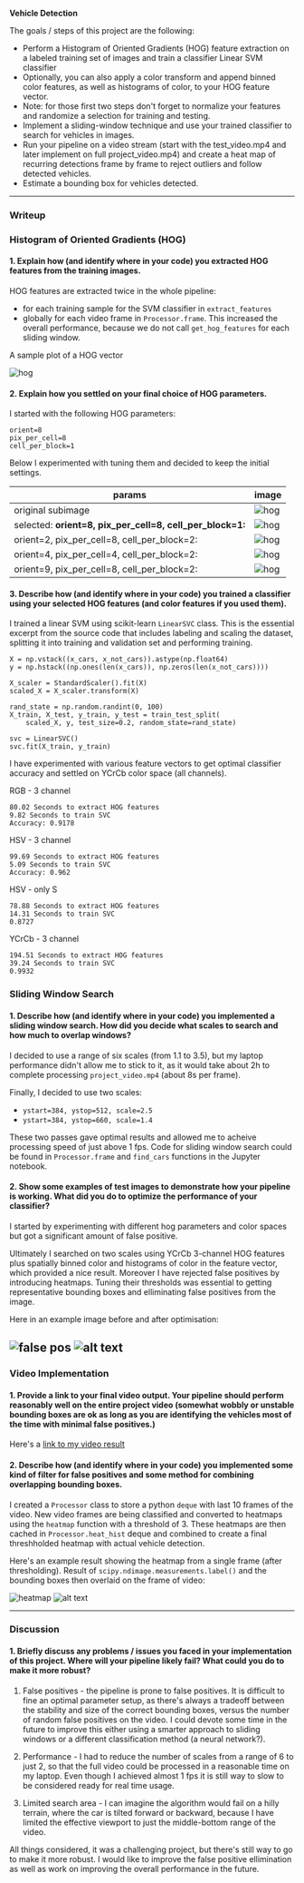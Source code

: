 **Vehicle Detection**

The goals / steps of this project are the following:

* Perform a Histogram of Oriented Gradients (HOG) feature extraction on a labeled training set of images and train a classifier Linear SVM classifier
* Optionally, you can also apply a color transform and append binned color features, as well as histograms of color, to your HOG feature vector.
* Note: for those first two steps don't forget to normalize your features and randomize a selection for training and testing.
* Implement a sliding-window technique and use your trained classifier to search for vehicles in images.
* Run your pipeline on a video stream (start with the test_video.mp4 and later implement on full project_video.mp4) and create a heat map of recurring detections frame by frame to reject outliers and follow detected vehicles.
* Estimate a bounding box for vehicles detected.

[//]: # (Image References)
[image1]: ./writeup_assets/early_result.png
[image2]: ./writeup_assets/early_result_2.png
[image3]: ./writeup_assets/false_positives.png
[image4]: ./writeup_assets/hog_vector.png
[image5]: ./writeup_assets/later_result.png
[image6]: ./writeup_assets/sample_frame.png
[image7]: ./writeup_assets/unbalanced_feature.png
[heatmap]: ./writeup_assets/heatmap.png
[video1]: ./project_video_output.mp4
[hog282]: ./writeup_assets/hog_282.png
[hog442]: ./writeup_assets/hog_442.png
[hog881]: ./writeup_assets/hog_881.png
[hog982]: ./writeup_assets/hog_982.png
[hog_o]: ./writeup_assets/hog_o.png


---
### Writeup

### Histogram of Oriented Gradients (HOG)

#### 1. Explain how (and identify where in your code) you extracted HOG features from the training images.

HOG features are extracted twice in the whole pipeline:

- for each training sample for the SVM classifier in `extract_features`
- globally for each video frame in `Processor.frame`. This increased the overall
  performance, because we do not call `get_hog_features` for each sliding window.


A sample plot of a HOG vector

![hog][image4]

#### 2. Explain how you settled on your final choice of HOG parameters.

I started with the following HOG parameters:

```
orient=8
pix_per_cell=8
cell_per_block=1
```

Below I experimented with tuning them and decided to keep the initial settings.

| params | image |
| -- | -- |
| original subimage | ![hog][hog_o] |
| selected: **orient=8, pix_per_cell=8, cell_per_block=1:** | ![hog][hog881] |
| orient=2, pix_per_cell=8, cell_per_block=2: | ![hog][hog282] |
| orient=4, pix_per_cell=4, cell_per_block=2: | ![hog][hog442] |
| orient=9, pix_per_cell=8, cell_per_block=2: | ![hog][hog982] |

#### 3. Describe how (and identify where in your code) you trained a classifier using your selected HOG features (and color features if you used them).

I trained a linear SVM using scikit-learn `LinearSVC` class. This is the essential excerpt from the source code that includes labeling and scaling the dataset, splitting it into training and validation set and performing
training.

```
X = np.vstack((x_cars, x_not_cars)).astype(np.float64)
y = np.hstack((np.ones(len(x_cars)), np.zeros(len(x_not_cars))))

X_scaler = StandardScaler().fit(X)
scaled_X = X_scaler.transform(X)

rand_state = np.random.randint(0, 100)
X_train, X_test, y_train, y_test = train_test_split(
    scaled_X, y, test_size=0.2, random_state=rand_state)

svc = LinearSVC()
svc.fit(X_train, y_train)
```

I have experimented with various feature vectors to get optimal classifier accuracy and settled
on YCrCb color space (all channels).


RGB - 3 channel
```
80.02 Seconds to extract HOG features
9.82 Seconds to train SVC
Accuracy: 0.9178
```

HSV - 3 channel
```
99.69 Seconds to extract HOG features
5.09 Seconds to train SVC
Accuracy: 0.962
```

HSV - only S
```
78.88 Seconds to extract HOG features
14.31 Seconds to train SVC
0.8727
```

YCrCb - 3 channel
```
194.51 Seconds to extract HOG features
39.24 Seconds to train SVC
0.9932
```

### Sliding Window Search

#### 1. Describe how (and identify where in your code) you implemented a sliding window search.  How did you decide what scales to search and how much to overlap windows?

I decided to use a range of six scales (from 1.1 to 3.5), but my laptop performance didn't allow me to
stick to it, as it would take about 2h to complete processing `project_video.mp4` (about 8s per frame).

Finally, I decided to use two scales:

- `ystart=384, ystop=512, scale=2.5`
- `ystart=384, ystop=660, scale=1.4`

These two passes gave optimal results and allowed me to acheive processing speed of just above 1 fps. Code for sliding window search could be found in `Processor.frame` and `find_cars` functions in the Jupyter notebook.

#### 2. Show some examples of test images to demonstrate how your pipeline is working.  What did you do to optimize the performance of your classifier?

I started by experimenting with different hog parameters and color spaces but got a significant amount of
false positive.

Ultimately I searched on two scales using YCrCb 3-channel HOG features plus spatially binned color and histograms of color in the feature vector, which provided a nice result. Moreover I have rejected false positives by introducing heatmaps. Tuning their thresholds was essential to getting representative bounding boxes and elliminating false positives from the image.

Here in an example image before and after optimisation:

![false pos][image3]
![alt text][image5]
---

### Video Implementation

#### 1. Provide a link to your final video output.  Your pipeline should perform reasonably well on the entire project video (somewhat wobbly or unstable bounding boxes are ok as long as you are identifying the vehicles most of the time with minimal false positives.)

Here's a [link to my video result](./project_video_output.mp4)


#### 2. Describe how (and identify where in your code) you implemented some kind of filter for false positives and some method for combining overlapping bounding boxes.

I created a `Processor` class to store a python `deque` with last 10 frames of the video. New video frames
are being classified and converted to heatmaps using the `heatmap` function with a threshold of 3. These heatmaps are then cached in `Processor.heat_hist` deque and combined to create a final threshholded heatmap with actual vehicle detection.

Here's an example result showing the heatmap from a single frame (after thresholding). Result of `scipy.ndimage.measurements.label()` and the bounding boxes then overlaid on the frame of video:

![heatmap][heatmap]
![alt text][image5]

---

### Discussion

#### 1. Briefly discuss any problems / issues you faced in your implementation of this project.  Where will your pipeline likely fail?  What could you do to make it more robust?

1. False positives - the pipeline is prone to false positives. It is difficult to fine an optimal parameter setup, as there's always a tradeoff between the stability and size of the correct bounding boxes, versus the number of random false positives on the video. I could devote some time in the future to improve this either using a smarter approach to sliding windows or a different classification method (a neural network?).

2. Performance - I had to reduce the number of scales from a range of 6 to just 2, so that the full video could
be processed in a reasonable time on my laptop. Even though I achieved almost 1 fps it is still way to slow to be considered ready for real time usage.

3. Limited search area - I can imagine the algorithm would fail on a hilly terrain, where the car is tilted forward or backward, because I have limited the effective viewport to just the middle-bottom range of the video.

All things considered, it was a challenging project, but there's still way to go to make it more robust. I would like to improve the false positive ellimination as well as work on improving the overall performance in the future.

